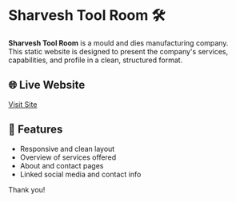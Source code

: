 # Sharvesh Tool Room 🛠️


**Sharvesh Tool Room** is a mould and dies manufacturing company.  
This static website is designed to present the company's services, capabilities, and profile in a clean, structured format.

## 🌐 Live Website
[Visit Site](https://suryamdk.github.io/sharvesh-tool-room-website/)  

## 🔧 Features

- Responsive and clean layout
- Overview of services offered
- About and contact pages
- Linked social media and contact info

Thank you!
